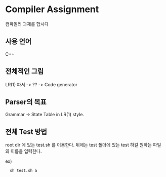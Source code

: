 # Compiler Assignment

컴파일러 과제를 합시다  


## 사용 언어
C++

## 전체적인 그림
LR(1) 파서 -> ?? -> Code generator


## Parser의 목표
Grammar -> State Table in LR(1) style.

## 전체 Test 방법

root dir 에 있는 test.sh 를 이용한다.
뒤에는 test 폴더에 있는 test 하길 원하는 파일의 이름을 입력한다.

ex)
```
  sh test.sh a
```